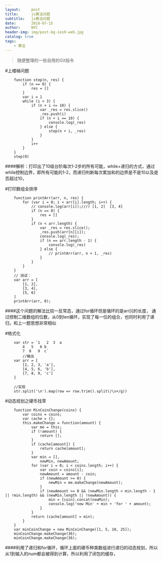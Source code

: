 ```yaml
---
layout:     post
title:      js算法问题
subtitle:   js算法问题
date:       2018-07-15
author:     NYC
header-img: img/post-bg-ios9-web.jpg
catalog: true
tags:
    - 算法
---
```


>随便整理的一些自用的Git指令

#上楼梯问题

        function step(n, res) {
            if (n == 0) {
                res = []
            }
            var i = 1
            while (i < 3) {
                if (n + i <= 10) {
                    var _res = res.slice()
                    _res.push(i)
                    if (n + i == 10) {
                        console.log(_res)
                    } else {
                        step(n + i, _res)
                    }
                }
                i++
            }
        }
        step(0)

####解析：打印出了10级台阶每次1-2步的所有可能，while+递归的方式，通过while控制边界，即所有可能的1-2，而递归判断每次累加和的边界是不是10以及是否超过10，

#打印数组全排序

        function printArr(arr, n, res) {
            for (var i = 0; i < arr[i].length; i++) {
                // console.log(arr[i]);///) [1, 2]  [3, 4]
                if (n == 0) {
                    res = []
                }
                if (n < arr.length) {
                    var _res = res.slice();
                    _res.push(arr[n][i]);
                    console.log(_res);
                    if (n == arr.length - 1) {
                        console.log(_res)
                    } else {
                        // printArr(arr, n + 1, _res)
                    }
                }
            }
        }
        // 测试：
        var arr = [
            [1, 2],
            [3, 4],
            [5, 6]
        ]
        printArr(arr, 0);

####这个问题的解法比较一反常态，通过for循环但是循环的是arr[i]的长度， 通过控制二维数组的位数，从0到len循环，实现了每一位的组合，也同时利用了递归，和上一题思想非常相似


#格式化

        var str = `1   2  3  a 
            4   5   6 b  
            7  8   9  c`
            //输出
        var arr = [
            [1, 2, 3, 'a'],
            [4, 5, 6, 'b'],
            [7, 8, 9, 'c']
        ]

        //实现
        str.split('\n').map(row => row.trim().split(/\s+/g))
        
#动态规划之硬币找零

        function MinCoinChange(coins) {
            var coins = coins;
            var cache = {};
            this.makeChange = function(amount) {
                var me = this;
                if (!amount) {
                    return [];
                }
                if (cache[amount]) {
                    return cache[amount];
                }
                var min = [],
                    newMin, newAmount;
                for (var i = 0; i < coins.length; i++) {
                    var coin = coins[i];
                    newAmount = amount - coin;
                    if (newAmount >= 0) {
                        newMin = me.makeChange(newAmount);
                    }
                    if (newAmount >= 0 && (newMin.length < min.length - 1 || !min.length) && (newMin.length || !newAmount)) {
                        min = [coin].concat(newMin);
                        console.log('new Min' + min + 'for ' + amount);
                    }
                }
                return (cache[amount] = min);
            }
        }
        var minCoinChange = new MinCoinChange([1, 5, 10, 25]);
        minCoinChange.makeChange(36);
        minCoinChange.makeChange(36);

####利用了递归和for循环，循环上面的硬币种类数组进行递归的动态规划，所以从1到输入的num都会被得到计算，所以利用了闭包的缓存，